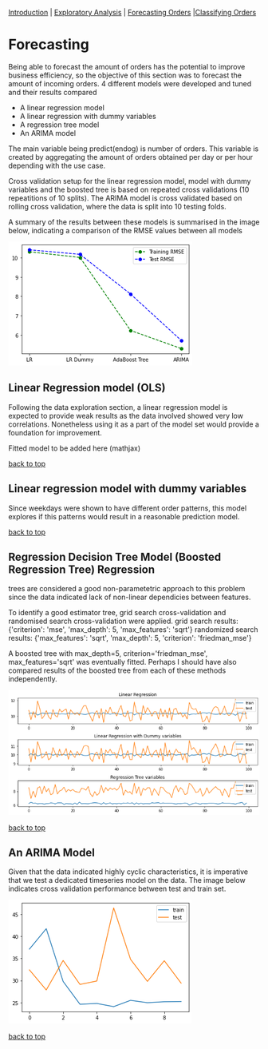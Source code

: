 [Introduction](./../../index.md) | [Exploratory Analysis](./../pages/data_exploration.md) | [Forecasting Orders](./../pages/order_forecasting.md) |[Classifying Orders](./../pages/order_classification.md)

# Forecasting

Being able to forecast the amount of orders has the potential to
improve business efficiency, so the objective of this section was to
forecast the amount of incoming orders. 4 different models were
developed and tuned and their results compared

- A linear regression model
- A linear regression with dummy variables
- A regression tree model
- An ARIMA model

The main variable being predict(endog) is number of orders. This
variable is created by aggregating the amount of orders obtained per
day or per hour depending with the use case.

Cross validation setup for the linear regression model, model with
dummy variables and the boosted tree is based on repeated cross
validations (10 repeatitions of 10 splits). The ARIMA model is cross
validated based on rolling cross validation, where the data is split
into 10 testing folds.

A summary of the results between these models is summarised in the
image below, indicating a comparison of the RMSE values between all
models

![lr_tree_train_test](../images/rmse_all.png)

## Linear Regression model (OLS)

Following the data exploration section, a linear regression model is
expected to provide weak results as the data involved showed very low
correlations. Nonetheless using it as a part of the model set would
provide a foundation for improvement.

Fitted model to be added here (mathjax)

[back to top](./../pages/order_forecasting.md)

## Linear regression model with dummy variables

Since weekdays were shown to have different order patterns, this model
explores if this patterns would result in a reasonable prediction
model.

[back to top](./../pages/order_forecasting.md)


## Regression Decision Tree Model (Boosted Regression Tree) Regression
trees are considered a good non-parametetric approach to this problem
since the data indicated lack of non-linear dependicies between features.

To identify a good estimator tree, grid search cross-validation and
randomised search cross-validation were applied.
grid search results: {'criterion': 'mse', 'max_depth': 5, 'max_features': 'sqrt'}
randomized search results: {'max_features': 'sqrt', 'max_depth': 5, 'criterion': 'friedman_mse'}

A boosted tree with max_depth=5, criterion='friedman_mse',
max_features='sqrt' was eventually fitted. Perhaps I should have also
compared results of the boosted tree from each of these methods
independently.

![lr_tree_train_test](../images/train_test_lr_lrd_tree.png)

[back to top](./../pages/order_forecasting.md)

## An ARIMA Model

Given that the data indicated highly cyclic characteristics, it is
imperative that we test a dedicated timeseries model on the data. The
image below indicates cross validation performance between test and
train set.

![arima_train_test](../images/arima_train_test.png)

[back to top](./../pages/order_forecasting.md)

